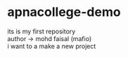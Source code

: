 # apnacollege-demo
its is my first repository
<br> 
author -> mohd faisal (mafio)
<br>
i want to a make a new project 
